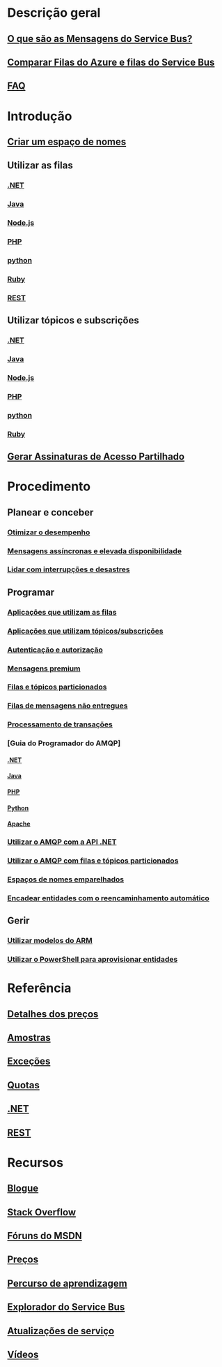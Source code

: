 # Descrição geral
## [O que são as Mensagens do Service Bus?](service-bus-queues-topics-subscriptions.md)
## [Comparar Filas do Azure e filas do Service Bus](service-bus-azure-and-service-bus-queues-compared-contrasted.md)
## [FAQ](service-bus-faq.md)

# Introdução
## [Criar um espaço de nomes](service-bus-create-namespace-portal.md)
## Utilizar as filas
### [.NET](service-bus-dotnet-get-started-with-queues.md)
### [Java](service-bus-java-how-to-use-queues.md)
### [Node.js](service-bus-nodejs-how-to-use-queues.md)
### [PHP](service-bus-php-how-to-use-queues.md)
### [python](service-bus-python-how-to-use-queues.md)
### [Ruby](service-bus-ruby-how-to-use-queues.md)
### [REST](service-bus-brokered-tutorial-rest.md)
## Utilizar tópicos e subscrições
### [.NET](service-bus-dotnet-how-to-use-topics-subscriptions.md)
### [Java](service-bus-java-how-to-use-topics-subscriptions.md)
### [Node.js](service-bus-nodejs-how-to-use-topics-subscriptions.md)
### [PHP](service-bus-php-how-to-use-topics-subscriptions.md)
### [python](service-bus-python-how-to-use-topics-subscriptions.md)
### [Ruby](service-bus-ruby-how-to-use-topics-subscriptions.md)
## [Gerar Assinaturas de Acesso Partilhado](service-bus-sas-overview.md)

# Procedimento
## Planear e conceber
### [Otimizar o desempenho](service-bus-performance-improvements.md)
### [Mensagens assíncronas e elevada disponibilidade](service-bus-async-messaging.md)
### [Lidar com interrupções e desastres](service-bus-outages-disasters.md)

## Programar
### [Aplicações que utilizam as filas](service-bus-create-queues.md)
### [Aplicações que utilizam tópicos/subscrições](service-bus-create-topics-subscriptions.md)
### [Autenticação e autorização](service-bus-authentication-and-authorization.md)
### [Mensagens premium](service-bus-premium-messaging.md)
### [Filas e tópicos particionados](service-bus-partitioning.md)
### [Filas de mensagens não entregues](service-bus-dead-letter-queues.md)
### [Processamento de transações](service-bus-transactions.md)
### [Guia do Programador do AMQP]
#### [.NET](service-bus-amqp-dotnet.md)
#### [Java](service-bus-amqp-java.md)
#### [PHP](service-bus-amqp-php.md)
#### [Python](service-bus-amqp-python.md)
#### [Apache](service-bus-amqp-apache.md)
### [Utilizar o AMQP com a API .NET](service-bus-dotnet-advanced-message-queuing.md)
### [Utilizar o AMQP com filas e tópicos particionados](service-bus-partitioned-queues-and-topics-amqp-overview.md)
### [Espaços de nomes emparelhados](service-bus-paired-namespaces.md)
### [Encadear entidades com o reencaminhamento automático](service-bus-auto-forwarding.md)
## Gerir
### [Utilizar modelos do ARM](service-bus-resource-manager-overview.md)
### [Utilizar o PowerShell para aprovisionar entidades](service-bus-powershell-how-to-provision.md)

# Referência
## [Detalhes dos preços](service-bus-pricing-billing.md)
## [Amostras](service-bus-samples.md)
## [Exceções](service-bus-messaging-exceptions.md)
## [Quotas](service-bus-quotas.md)
## [.NET](/dotnet/api/)
## [REST](/rest/api/servicebus/)

# Recursos
## [Blogue](https://blogs.msdn.microsoft.com/servicebus/)
## [Stack Overflow](http://stackoverflow.com/questions/tagged/servicebus)
## [Fóruns do MSDN](https://social.msdn.microsoft.com/forums/home?forum=servbus)
## [Preços](https://azure.microsoft.com/pricing/details/service-bus/)
## [Percurso de aprendizagem](https://azure.microsoft.com/documentation/learning-paths/service-bus/)
## [Explorador do Service Bus](https://github.com/paolosalvatori/ServiceBusExplorer)
## [Atualizações de serviço](https://azure.microsoft.com/updates/?product=service-bus)
## [Vídeos](https://azure.microsoft.com/documentation/videos/index/?services=service-bus)


<!--HONumber=Nov16_HO2-->


